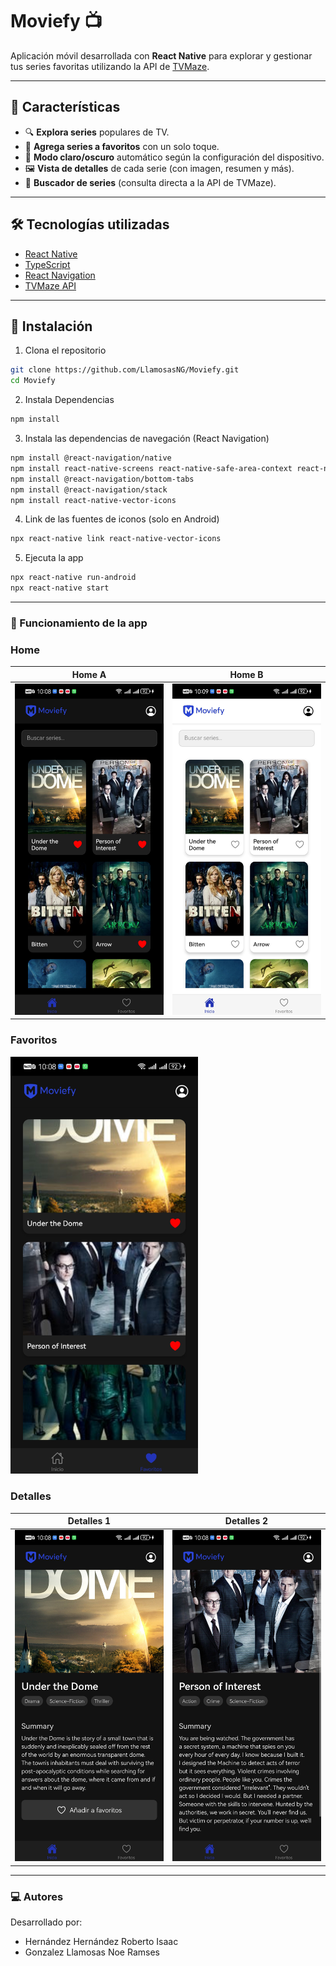 # Moviefy 📺

Aplicación móvil desarrollada con **React Native** para explorar y gestionar tus series favoritas utilizando la API de [TVMaze](https://www.tvmaze.com/api).

---

## 📲 Características

- 🔍 **Explora series** populares de TV.
- 💖 **Agrega series a favoritos** con un solo toque.
- 🌙 **Modo claro/oscuro** automático según la configuración del dispositivo.
- 🖼 **Vista de detalles** de cada serie (con imagen, resumen y más).
- 🔎 **Buscador de series** (consulta directa a la API de TVMaze).

---

## 🛠️ Tecnologías utilizadas

- [React Native](https://reactnative.dev/)
- [TypeScript](https://www.typescriptlang.org/)
- [React Navigation](https://reactnavigation.org/)
- [TVMaze API](https://www.tvmaze.com/api)

---

## 🚀 Instalación

1. Clona el repositorio

```bash
git clone https://github.com/LlamosasNG/Moviefy.git
cd Moviefy
```

2. Instala Dependencias

```bash
npm install
```

3. Instala las dependencias de navegación (React Navigation)

```bash
npm install @react-navigation/native
npm install react-native-screens react-native-safe-area-context react-native-gesture-handler react-native-reanimated
npm install @react-navigation/bottom-tabs
npm install @react-navigation/stack
npm install react-native-vector-icons
```

4. Link de las fuentes de iconos (solo en Android)

```bash
npx react-native link react-native-vector-icons
```

5. Ejecuta la app

```bash
npx react-native run-android
npx react-native start
```

---

### 📸 Funcionamiento de la app

### Home

| Home A                                                | Home B                                                |
| ----------------------------------------------------- | ----------------------------------------------------- |
| ![Home modo oscuro](./assets/HomeScreen_darkMode.jpg) | ![Home modo claro](./assets/HomeScreen_lightMode.jpg) |

### Favoritos

<img src="./assets/FavoritesScreen_darkMode.jpg" width="300"/>

### Detalles

| Detalles 1                                         | Detalles 2                                         |
| -------------------------------------------------- | -------------------------------------------------- |
| ![Detalles_1](./assets/DetailScreen1_darkMode.jpg) | ![Detalles_2](./assets/DetailScreen2_darkMode.jpg) |

---

### 💻 Autores

Desarrollado por:

- Hernández Hernández Roberto Isaac
- Gonzalez Llamosas Noe Ramses
